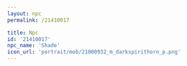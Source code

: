 ```yaml
---
layout: npc
permalink: /21410017

title: Npc
id: '21410017'
npc_name: 'Shade'
icon_url: 'portrait/mob/21000932_m_darkspirithorn_p.png'
---
```

